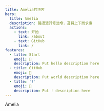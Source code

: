 ```yaml
---
title: Amelia的博客
hero:
  title: Amelia
  description: 路漫漫其修远兮，吾将上下而求索
  actions:
    - text: 开始
      link: /about
    - text: GitHub
      link: /
features:
  - title: Start
    emoji: 💎
    description: Put hello description here
  - title: GitHub
    emoji: 🌈
    description: Put world description here
  - title: '!'
    emoji: 🚀
    description: Put ! description here
---
```


Amelia
